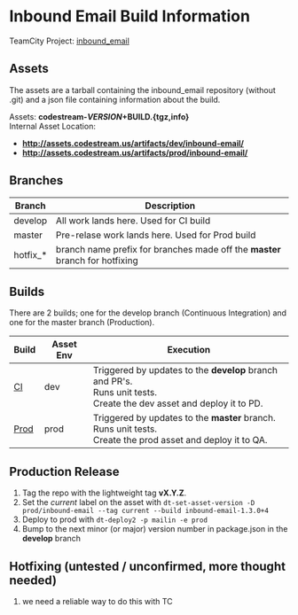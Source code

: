 # Inbound Email Build Information

TeamCity Project: [inbound_email](http://tc.codestream.us/project.html?projectId=InboundEmail&tab=projectOverview)  

## Assets
The assets are a tarball containing the inbound_email repository (without .git) and a json file containing information about the build.

Assets: **codestream-$VERSION+$BUILD.{tgz,info}**  
Internal Asset Location:  
* **http://assets.codestream.us/artifacts/dev/inbound-email/**  
* **http://assets.codestream.us/artifacts/prod/inbound-email/**  


## Branches

| Branch | Description |
| --- | --- |
| develop | All work lands here. Used for CI build |
| master | Pre-relase work lands here. Used for Prod build |
| hotfix_* | branch name prefix for branches made off the **master** branch for hotfixing |

## Builds

There are 2 builds; one for the develop branch (Continuous Integration) and one for the master branch (Production).

| Build | Asset Env | Execution |
| --- | --- | --- |
| [CI](http://tc.codestream.us/viewType.html?buildTypeId=InboundEmail_Ci) | dev | Triggered by updates to the **develop** branch and PR's.<br>Runs unit tests.<br>Create the dev asset and deploy it to PD. |
| [Prod](http://tc.codestream.us/viewType.html?buildTypeId=InboundEmail_Prod) | prod | Triggered by updates to the **master** branch.<br>Runs unit tests.<br>Create the prod asset and deploy it to QA. |


## Production Release
1. Tag the repo with the lightweight tag **vX.Y.Z**.
1. Set the _current_ label on the asset with `dt-set-asset-version -D prod/inbound-email --tag current --build inbound-email-1.3.0+4`
1. Deploy to prod with `dt-deploy2 -p mailin -e prod`
1. Bump to the next minor (or major) version number in package.json in the **develop** branch


## Hotfixing (untested / unconfirmed, more thought needed)

1. we need a reliable way to do this with TC
